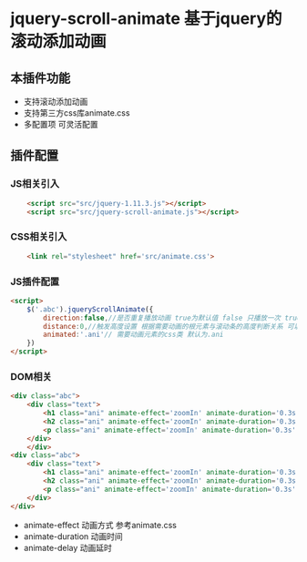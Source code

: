 # jquery-scroll-animate 基于jquery的滚动添加动画 
## 本插件功能 
* 支持滚动添加动画
* 支持第三方css库animate.css
* 多配置项 可灵活配置
## 插件配置 
### JS相关引入
```html
  	<script src="src/jquery-1.11.3.js"></script>
  	<script src="src/jquery-scroll-animate.js"></script>
```
### CSS相关引入
```html
	<link rel="stylesheet" href='src/animate.css'>
```
### JS插件配置
```html
<script>
	$('.abc').jqueryScrollAnimate({
		direction:false,//是否重复播放动画 true为默认值 false 只播放一次 true可重复播放
		distance:0,//触发高度设置 根据需要动画的根元素与滚动条的高度判断关系 可以为负值
		animated:'.ani'// 需要动画元素的css类 默认为.ani		
    })
</script>
```  
### DOM相关
```html
<div class="abc">
	<div class="text">
		<h1 class="ani" animate-effect='zoomIn' animate-duration='0.3s' animate-delay='0.1s'>这是一个大标题</p>
		<h2 class="ani" animate-effect='zoomIn' animate-duration='0.3s' animate-delay='0.2s'>这是一个小标题</p>
		<p class="ani" animate-effect='zoomIn' animate-duration='0.3s' animate-delay='0.3s'>这是一段内容</p>
	</div>
	</div>
<div class="abc">
	<div class="text">
		<h1 class="ani" animate-effect='zoomIn' animate-duration='0.3s' animate-delay='0.1s'>这是一个大标题</p>
		<h2 class="ani" animate-effect='zoomIn' animate-duration='0.3s' animate-delay='0.2s'>这是一个小标题</p>
		<p class="ani" animate-effect='zoomIn' animate-duration='0.3s' animate-delay='0.3s'>这是一段内容</p>
	</div>
</div>
```
* animate-effect 动画方式 参考animate.css
* animate-duration 动画时间
* animate-delay 动画延时

